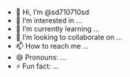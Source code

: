 - 👋 Hi, I’m @sd710710sd
- 👀 I’m interested in ...
- 🌱 I’m currently learning ...
- 💞️ I’m looking to collaborate on ...
- 📫 How to reach me ...
- 😄 Pronouns: ...
- ⚡ Fun fact: ...

<!---
sd710710sd/sd710710sd is a ✨ special ✨ repository because its `README.md` (this file) appears on your GitHub profile.
You can click the Preview link to take a look at your changes.
--->
